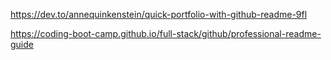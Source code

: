 https://dev.to/annequinkenstein/quick-portfolio-with-github-readme-9fl


https://coding-boot-camp.github.io/full-stack/github/professional-readme-guide
